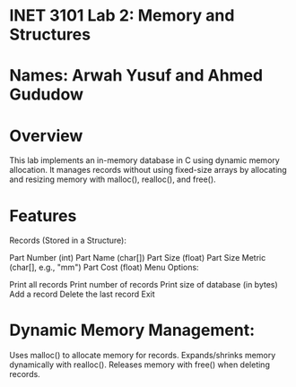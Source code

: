 # INET 3101 Lab 2: Memory and Structures
# Names: Arwah Yusuf and Ahmed Gududow
# Overview
 This lab implements an in-memory database in C using dynamic memory allocation. It manages records without using fixed-size arrays by allocating and resizing memory with malloc(), realloc(), and free().

# Features
Records (Stored in a Structure):

Part Number (int)
Part Name (char[])
Part Size (float)
Part Size Metric (char[], e.g., "mm")
Part Cost (float)
Menu Options:

Print all records
Print number of records
Print size of database (in bytes)
Add a record
Delete the last record
Exit
# Dynamic Memory Management:

Uses malloc() to allocate memory for records.
Expands/shrinks memory dynamically with realloc().
Releases memory with free() when deleting records. 
